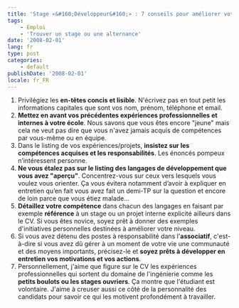 ```yaml
---
title: 'Stage «&#160;Développeur&#160;» : 7 conseils pour améliorer votre CV'
tags:
    - Emploi
    - 'Trouver un stage ou une alternance'
date: '2008-02-01'
lang: fr
type: post
categories:
    - default
publishDate: '2008-02-01'
locale: fr_FR
---
```


1. Privil&#233;giez les **en-t&#234;tes concis et lisible**. N'&#233;crivez pas en tout petit les informations capitales que sont vos nom, pr&#233;nom, t&#233;l&#233;phone et email.
2. **Mettez en avant vos pr&#233;c&#233;dentes exp&#233;riences professionnelles et internes &#224; votre &#233;cole**. Nous savons que vous &#234;tes encore &quot;jeune&quot; mais cela ne veut pas dire que vous n'avez jamais acquis de comp&#233;tences par vous-m&#234;me ou en &#233;quipe.
3. Dans le listing de vos exp&#233;riences/projets, **insistez sur les comp&#233;tences acquises et les responsabilit&#233;s**. Les &#233;nonc&#233;s pompeux n&#8217;int&#233;ressent personne.
4. **Ne vous &#233;talez pas sur le listing des langages de d&#233;veloppement que vous avez &quot;aper&#231;u&quot;**. Concentrez-vous sur ceux vers lesquels vous voulez vous orienter. &#199;a vous &#233;vitera notamment d&#8217;avoir &#224; expliquer en entretien qu&#8217;en fait vous avez fait un demi-TP sur la question et encore de loin parce que vous &#233;tiez malade…
5. **D&#233;taillez votre comp&#233;tence** dans chacun des langages en faisant par exemple **r&#233;f&#233;rence** &#224; un stage ou un projet interne explicit&#233; ailleurs dans le CV. Si vous &#234;tes novice, soyez pr&#234;t &#224; donner des exemples d'initiatives personnelles destin&#233;es &#224; am&#233;liorer votre niveau.
6. Si vous avez d&#233;tenu des postes &#224; responsabilit&#233; dans l'**associatif**, c'est-&#224;-dire si vous avez d&#251; g&#233;rer &#224; un moment de votre vie une communaut&#233; et des moyens importants, pr&#233;cisez-le et **soyez pr&#234;ts &#224; d&#233;velopper en entretien vos motivations et vos actions**.
7. Personnellement, j'aime que figure sur le CV les exp&#233;riences professionnelles qui sortent du domaine de l'ing&#233;nierie comme les **petits boulots ou les stages ouvriers**. &#199;a montre que l'&#233;tudiant est volontaire. J'aime &#224; creuser aussi ce c&#244;t&#233; de la personnalit&#233; des candidats pour savoir ce qui les motivent profond&#233;ment &#224; travailler.
